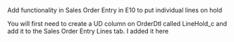 Add functionality in Sales Order Entry in E10 to put individual lines on hold

You will first need to create a UD column on OrderDtl called LineHold_c and add it to the Sales Order Entry Lines tab. I added it here
